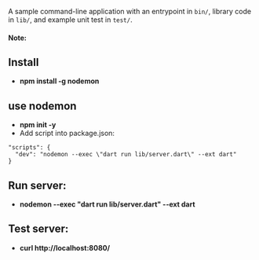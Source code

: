 A sample command-line application with an entrypoint in `bin/`, library code
in `lib/`, and example unit test in `test/`.

#### Note: 
## Install
- **npm install -g nodemon**

## use nodemon
- **npm init -y**
- Add script into package.json: 
```
"scripts": {
  "dev": "nodemon --exec \"dart run lib/server.dart\" --ext dart"
}
```

## Run server:
- **nodemon --exec "dart run lib/server.dart" --ext dart**

## Test server: 
- **curl http://localhost:8080/**